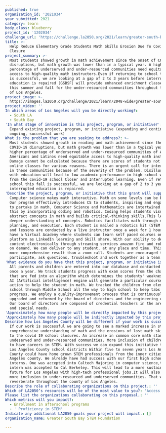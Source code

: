 ```yaml
---
published: true
organization_id: '2021034'
year_submitted: 2021
category: learn
body_class: blueberry
project_id: '1202034'
challenge_url: 'https://challenge.la2050.org/2021/learn/greater-south-bay-stem-foundation/'
title: >-
  Help Reduce Elementary Grade Students Math Skills Erosion Due To Covid-19
  Closure
project_summary: >-
  Most students showed growth in math achievement since the onset of COVID-19
  disruptions, but math growth was lower than in a typical year. A higher
  percentage of underserved and under-resourced communities need equitable
  access to high-quality math instructors.Even if returning to school this fall
  is successful, we are looking at a gap of 2 to 3 years before interrupted
  education is repaired (GSBSF) will provide enhanced enrichment classes in math
  this summer and fall for the under-resourced communities throughout the county
  of Los Angeles.
project_image: >-
  https://images.la2050.org/challenge/2021/learn/2048-wide/greater-south-bay-stem-foundation.jpg
project_video: ''
In which areas of Los Angeles will you be directly working?:
  - South LA
  - South Bay
'In what stage of innovation is this project, program, or initiative?': >-
  Expand existing project, program, or initiative (expanding and continuing
  ongoing, successful work)
What is the problem that you are seeking to address?: >-
  Most students showed growth in reading and math achievement since the onset of
  COVID-19 disruptions, but math growth was lower than in a typical year. A
  higher percentage of underserved and under-resourced communities of African
  Americans and Latinos need equitable access to high-quality math instructors.
  Damage cannot be calculated because there are scores of students not attending
  online classes for various reasons. There is an urgent call for intervention
  in these communities because of the severity of the problem. Disillusionment
  with education will lead to low academic performance in high school will stem
  from the covid-19 school Closer and Interrupted learning. Even if returning to
  school this fall is successful, we are looking at a gap of 2 to 3 years before
  interrupted education is repaired.
'Describe the project, program, or initiative that this grant will support to address the problem identified.': >-
  Computer science makes math interactive. Math on some levels can be boring.
  Our program effectively introduces CS to students, inspiring and engaging them
  to partake in math. Computer Science and Mathematics are intertwined.We do
  this by incorporating coding and robotics. Coding helps students visualize
  abstract concepts in math and builds critical-thinking skills.This leads to a
  deeper understanding of concepts. Robotics facilitates math through modelling,
  planning, and execution. Each student is mailed a robotics kit (STEM in a box)
  and lessons are conducted by a live instructor once a week for 1 hour.We also
  have a Virtual Academy where students can learn self paced courses on the same
  platform as LinkedIn learning and Skill share. With our ability to deliver the
  content electronically through streaming services amazon fire and roku Video
  on demand. We can deliver to any student, at any place and time. This is a
  more comprehensive result than a zoom call. Students are encouraged to
  participate, ask questions, troubleshoot and work together as a team.
'What evidence do you have that this project, program, or initiative is or will be successful, and how will you define and measure success?': >-
  All parents and children are entered into our database and contacted at least
  once a year. We track students progress with exam scores from the challenges
  that are fed into an algorithm which determines the students' weaknesses. This
  AI (Artificial intelligence) engine will generate a particular course of
  action to help the student in math. We tracked the children from elementary
  school through Middle School all the way to high school to keep tabs on their
  progress. We employ a quality-improvement process that is continuously
  upgraded and reformed by the board of directors and the engineering community.
  Our board of directors are composed of credential teachers in the area of STEM
  and special needs.
'Approximately how many people will be directly impacted by this project, program, or initiative?': '4800'
'Approximately how many people will be indirectly impacted by this project, program, or initiative?': '7350'
Describe how Los Angeles County will be different if your work is successful.: >-
  If our work is successful we are going to see a marked increase in students'
  comprehensive understanding of math and the erosions of lost math skills due
  to the covid 19 school closures. An increase in common core math standards in
  undeserved and under-resourced communities. More inclusion of children wanting
  to have careers in STEM. With success we can expand this initiative throughout
  Los Angeles County school districts Within five to seven years Los Angeles
  County could have home grown STEM professionals from the inner cities of Los
  Angeles county. We already have had success with our first high school
  interns. One was accepted into Caltech Majoring in computer science,the other
  intern was accepted to Cal Berkeley. This will lead to a more sustainable
  future for Los Angeles with high-tech professional jobs.It will also lead to
  more inclusion in under-resourced and underserved communities. That will
  reverberate throughout the county of Los Angeles.
Describe the role of collaborating organizations on this project.: ''
Which of LA2050’s resources will be of the most value to you?: 'Access to the LA2050 community,Strategy assistance and implementation'
Please list the organizations collaborating on this proposal.: ''
Which metrics will you impact?:
  - Enrollment in afterschool programs
  - ' Proficiency in STEM'
Indicate any additional LA2050 goals your project will impact.: []
organization_name: Greater South Bay STEM Foundation

---
```

